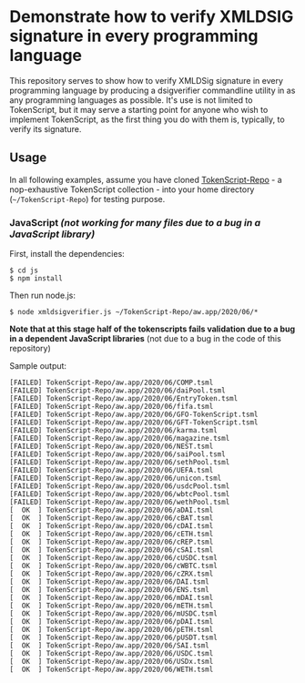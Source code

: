 # Demonstrate how to verify XMLDSIG signature in every programming language

This repository serves to show how to verify XMLDSig signature in every programming language by producing a dsigverifier commandline utility in as any programming languages as possible. It's use is not limited to TokenScript, but it may serve a starting point for anyone who wish to implement TokenScript, as the first thing you do with them is, typically, to verify its signature.

## Usage

In all following examples, assume you have cloned [TokenScript-Repo](https://github.com/AlphaWallet/TokenScript-Repo) - a nop-exhaustive TokenScript collection - into your home directory (`~/TokenScript-Repo`) for testing purpose.


### JavaScript *(not working for many files due to a bug in a JavaScript library)*

First, install the dependencies:

    $ cd js
    $ npm install

Then run node.js:

    $ node xmldsigverifier.js ~/TokenScript-Repo/aw.app/2020/06/*

**Note that at this stage half of the tokenscripts fails validation due to a bug in a dependent JavaScript libraries** (not due to a bug in the code of this repository)

Sample output:

    [FAILED] TokenScript-Repo/aw.app/2020/06/COMP.tsml
    [FAILED] TokenScript-Repo/aw.app/2020/06/daiPool.tsml
    [FAILED] TokenScript-Repo/aw.app/2020/06/EntryToken.tsml
    [FAILED] TokenScript-Repo/aw.app/2020/06/fifa.tsml
    [FAILED] TokenScript-Repo/aw.app/2020/06/GFO-TokenScript.tsml
    [FAILED] TokenScript-Repo/aw.app/2020/06/GFT-TokenScript.tsml
    [FAILED] TokenScript-Repo/aw.app/2020/06/karma.tsml
    [FAILED] TokenScript-Repo/aw.app/2020/06/magazine.tsml
    [FAILED] TokenScript-Repo/aw.app/2020/06/NEST.tsml
    [FAILED] TokenScript-Repo/aw.app/2020/06/saiPool.tsml
    [FAILED] TokenScript-Repo/aw.app/2020/06/sethPool.tsml
    [FAILED] TokenScript-Repo/aw.app/2020/06/UEFA.tsml
    [FAILED] TokenScript-Repo/aw.app/2020/06/unicon.tsml
    [FAILED] TokenScript-Repo/aw.app/2020/06/usdcPool.tsml
    [FAILED] TokenScript-Repo/aw.app/2020/06/wbtcPool.tsml
    [FAILED] TokenScript-Repo/aw.app/2020/06/wethPool.tsml
    [  OK  ] TokenScript-Repo/aw.app/2020/06/aDAI.tsml
    [  OK  ] TokenScript-Repo/aw.app/2020/06/cBAT.tsml
    [  OK  ] TokenScript-Repo/aw.app/2020/06/cDAI.tsml
    [  OK  ] TokenScript-Repo/aw.app/2020/06/cETH.tsml
    [  OK  ] TokenScript-Repo/aw.app/2020/06/cREP.tsml
    [  OK  ] TokenScript-Repo/aw.app/2020/06/cSAI.tsml
    [  OK  ] TokenScript-Repo/aw.app/2020/06/cUSDC.tsml
    [  OK  ] TokenScript-Repo/aw.app/2020/06/cWBTC.tsml
    [  OK  ] TokenScript-Repo/aw.app/2020/06/cZRX.tsml
    [  OK  ] TokenScript-Repo/aw.app/2020/06/DAI.tsml
    [  OK  ] TokenScript-Repo/aw.app/2020/06/ENS.tsml
    [  OK  ] TokenScript-Repo/aw.app/2020/06/mDAI.tsml
    [  OK  ] TokenScript-Repo/aw.app/2020/06/mETH.tsml
    [  OK  ] TokenScript-Repo/aw.app/2020/06/mUSDC.tsml
    [  OK  ] TokenScript-Repo/aw.app/2020/06/pDAI.tsml
    [  OK  ] TokenScript-Repo/aw.app/2020/06/pETH.tsml
    [  OK  ] TokenScript-Repo/aw.app/2020/06/pUSDT.tsml
    [  OK  ] TokenScript-Repo/aw.app/2020/06/SAI.tsml
    [  OK  ] TokenScript-Repo/aw.app/2020/06/USDC.tsml
    [  OK  ] TokenScript-Repo/aw.app/2020/06/USDx.tsml
    [  OK  ] TokenScript-Repo/aw.app/2020/06/WETH.tsml
